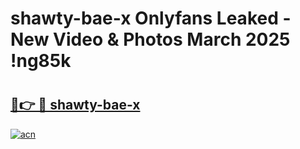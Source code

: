 # shawty-bae-x Onlyfans Leaked - New Video & Photos March 2025 !ng85k

# <h2><a href="https://9y6g7z.iuczelnia.edu.pl?title=shawty-bae-x&ref=ng85k">🔗👉 🔴 shawty-bae-x</a></h2>

[![acn](https://github.com/user-attachments/assets/0f9c940e-d8b0-45ae-aac7-cd30a18b3e1c)](https://9y6g7z.iuczelnia.edu.pl?title=shawty-bae-x&ref=ng85k)

